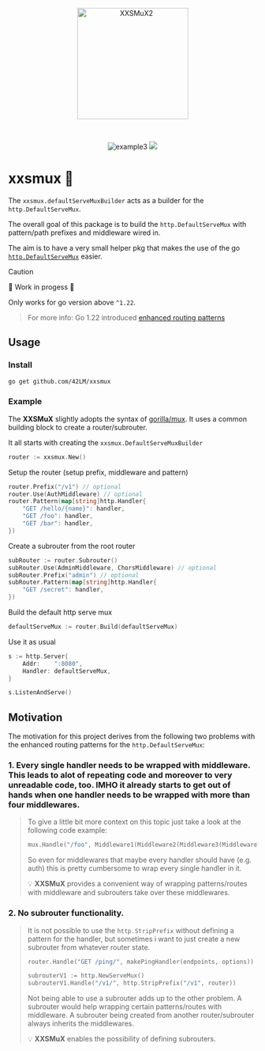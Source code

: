 <p align="center">
  <img width="225" alt="XXSMuX2" src="https://github.com/user-attachments/assets/5b1d6123-55c9-4e3f-81ee-51ffbea3f9d5" />
</p>

<br>

<div align="center">

  ![example3](https://github.com/42LM/xxsmux/actions/workflows/test.yaml/badge.svg)
  [![](https://godoc.org/github.com/42LM/xxsmux?status.svg)](http://godoc.org/github.com/42LM/xxsmux)

</div>

# xxsmux 🤏
The `xxsmux.defaultServeMuxBuilder` acts as a builder for the `http.DefaultServeMux`.

The overall goal of this package is to build the `http.DefaultServeMux` with pattern/path prefixes and middleware wired in.

The aim is to have a very small helper pkg that makes the use of the go [`http.DefaultServeMux`](https://pkg.go.dev/net/http#DefaultServeMux) easier.

> [!CAUTION]
> 🚧 Work in progess 🚧
>
> Only works for go version above `^1.22`.
> > For more info: Go 1.22 introduced [enhanced routing patterns](https://tip.golang.org/doc/go1.22#enhanced_routing_patterns)

## Usage
### Install
```sh
go get github.com/42LM/xxsmux
```

### Example
The **XXSMuX** slightly adopts the syntax of [gorilla/mux](https://github.com/gorilla/mux).
It uses a common building block to create a router/subrouter.

It all starts with creating the `xxsmux.DefaultServeMuxBuilder`
```go
router := xxsmux.New()
```

Setup the router (setup prefix, middleware and pattern)
```go
router.Prefix("/v1") // optional
router.Use(AuthMiddleware) // optional
router.Pattern(map[string]http.Handler{
    "GET /hello/{name}": handler,
    "GET /foo": handler,
    "GET /bar": handler,
})
```

Create a subrouter from the root router
```go
subRouter := router.Subrouter()
subRouter.Use(AdminMiddleware, ChorsMiddleware) // optional
subRouter.Prefix("admin") // optional
subRouter.Pattern(map[string]http.Handler{
    "GET /secret": handler,
})
```

Build the default http serve mux
```go
defaultServeMux := router.Build(defaultServeMux)
```

Use it as usual
```go
s := http.Server{
    Addr:    ":8080",
    Handler: defaultServeMux,
}

s.ListenAndServe()
```

## Motivation
The motivation for this project derives from the following two problems with the enhanced routing patterns for the `http.DefaultServeMux`:

### 1. Every single handler needs to be wrapped with middleware. This leads to alot of repeating code and moreover to very unreadable code, too. IMHO it already starts to get out of hands when one handler needs to be wrapped with more than four middlewares.

> To give a little bit more context on this topic just take a look at the following code example:
> ```go
> mux.Handle("/foo", Middleware1(Middleware2(Middleware3(Middleware4(Middleware5(Middleware6(fooHandler)))))))
> ```
> So even for middlewares that maybe every handler should have (e.g. auth) this is pretty cumbersome to wrap every single handler in it.
>
> 💡 **XXSMuX** provides a convenient way of wrapping patterns/routes with middleware and subrouters take over these middlewares.

### 2. No subrouter functionality.

> It is not possible to use the `http.StripPrefix` without defining a pattern for the handler, but sometimes i want to just create a new subrouter from whatever router state.
>```go
> router.Handle("GET /ping/", makePingHandler(endpoints, options))
>
> subrouterV1 := http.NewServeMux()
> subrouterV1.Handle("/v1/", http.StripPrefix("/v1", router))
> ```
> Not being able to use a subrouter adds up to the other problem.
> A subrouter would help wrapping certain patterns/routes with middleware. A subrouter being created from another router/subrouter always inherits the middlewares.
>
> 💡 **XXSMuX** enables the possibility of defining subrouters.
